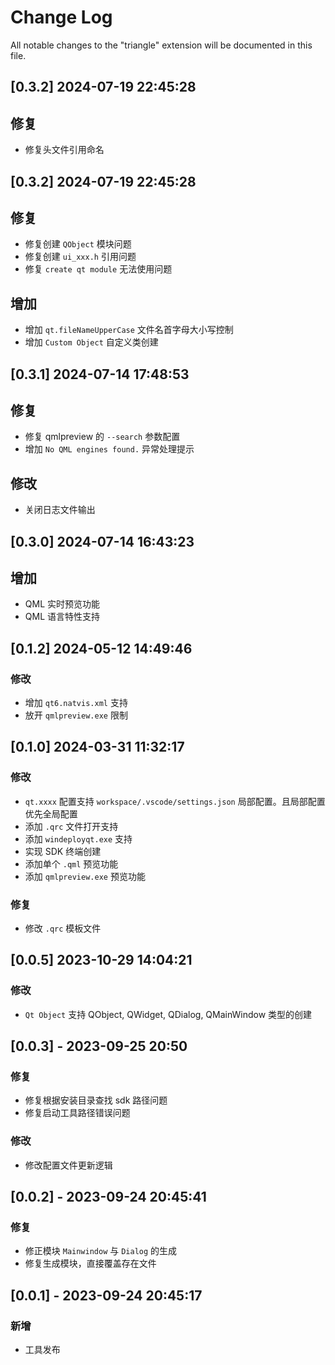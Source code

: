 # Change Log

All notable changes to the "triangle" extension will be documented in this file.

## [0.3.2] 2024-07-19 22:45:28
## 修复
- 修复头文件引用命名

## [0.3.2] 2024-07-19 22:45:28
## 修复
- 修复创建 `QObject` 模块问题
- 修复创建 `ui_xxx.h` 引用问题
- 修复 `create qt module` 无法使用问题

## 增加
- 增加 `qt.fileNameUpperCase` 文件名首字母大小写控制
- 增加 `Custom Object` 自定义类创建

## [0.3.1] 2024-07-14 17:48:53
## 修复
- 修复 qmlpreview 的 `--search` 参数配置
- 增加 `No QML engines found.` 异常处理提示

## 修改
- 关闭日志文件输出

## [0.3.0] 2024-07-14 16:43:23

## 增加
- QML 实时预览功能
- QML 语言特性支持

## [0.1.2] 2024-05-12 14:49:46

### 修改
- 增加 `qt6.natvis.xml` 支持
- 放开 `qmlpreview.exe` 限制

## [0.1.0] 2024-03-31 11:32:17

### 修改
- `qt.xxxx` 配置支持 `workspace/.vscode/settings.json` 局部配置。且局部配置优先全局配置
- 添加 `.qrc` 文件打开支持
- 添加 `windeployqt.exe` 支持
- 实现 SDK 终端创建
- 添加单个 `.qml` 预览功能
- 添加 `qmlpreview.exe` 预览功能 

### 修复
- 修改 `.qrc` 模板文件

## [0.0.5] 2023-10-29 14:04:21

### 修改 
- `Qt Object` 支持 QObject, QWidget, QDialog, QMainWindow 类型的创建

## [0.0.3] - 2023-09-25 20:50

### 修复
- 修复根据安装目录查找 sdk 路径问题
- 修复启动工具路径错误问题

### 修改
- 修改配置文件更新逻辑


## [0.0.2] - 2023-09-24 20:45:41

### 修复

- 修正模块 `Mainwindow` 与 `Dialog` 的生成
- 修复生成模块，直接覆盖存在文件


## [0.0.1] - 2023-09-24 20:45:17

### 新增

- 工具发布
